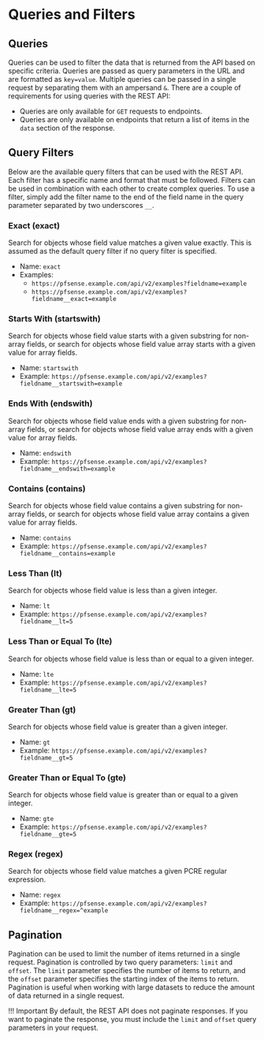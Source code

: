 # Queries and Filters

## Queries

Queries can be used to filter the data that is returned from the API based on specific criteria. Queries are passed as
query parameters in the URL and are formatted as `key=value`. Multiple queries can be passed in a single request by
separating them with an ampersand `&`. There are a couple of requirements for using queries with the REST API:

- Queries are only available for `GET` requests to endpoints.
- Queries are only available on endpoints that return a list of items in the `data` section of the response.

## Query Filters

Below are the available query filters that can be used with the REST API. Each filter has a specific name and format that
must be followed. Filters can be used in combination with each other to create complex queries. To use a filter, simply
add the filter name to the end of the field name in the query parameter separated by two underscores `__`.

### Exact (exact)

Search for objects whose field value matches a given value exactly. This is assumed as the default query filter if no
query filter is specified.

- Name: `exact`
- Examples:
  - `https://pfsense.example.com/api/v2/examples?fieldname=example`
  - `https://pfsense.example.com/api/v2/examples?fieldname__exact=example`

### Starts With (startswith)

Search for objects whose field value starts with a given substring for non-array fields, or search for objects whose field
value array starts with a given value for array fields.

- Name: `startswith`
- Example: `https://pfsense.example.com/api/v2/examples?fieldname__startswith=example`

### Ends With (endswith)

Search for objects whose field value ends with a given substring for non-array fields, or search for objects whose field
value array ends with a given value for array fields.

- Name: `endswith`
- Example: `https://pfsense.example.com/api/v2/examples?fieldname__endswith=example`

### Contains (contains)

Search for objects whose field value contains a given substring for non-array fields, or search for objects whose field
value array contains a given value for array fields.

- Name: `contains`
- Example: `https://pfsense.example.com/api/v2/examples?fieldname__contains=example`

### Less Than (lt)

Search for objects whose field value is less than a given integer.

- Name: `lt`
- Example: `https://pfsense.example.com/api/v2/examples?fieldname__lt=5`

### Less Than or Equal To (lte)

Search for objects whose field value is less than or equal to a given integer.

- Name: `lte`
- Example: `https://pfsense.example.com/api/v2/examples?fieldname__lte=5`

### Greater Than (gt)

Search for objects whose field value is greater than a given integer.

- Name: `gt`
- Example: `https://pfsense.example.com/api/v2/examples?fieldname__gt=5`

### Greater Than or Equal To (gte)

Search for objects whose field value is greater than or equal to a given integer.

- Name: `gte`
- Example: `https://pfsense.example.com/api/v2/examples?fieldname__gte=5`

### Regex (regex)

Search for objects whose field value matches a given PCRE regular expression.

- Name: `regex`
- Example: `https://pfsense.example.com/api/v2/examples?fieldname__regex=^example`

## Pagination

Pagination can be used to limit the number of items returned in a single request. Pagination is controlled by two query
parameters: `limit` and `offset`. The `limit` parameter specifies the number of items to return, and the `offset`
parameter specifies the starting index of the items to return. Pagination is useful when working with large datasets to
reduce the amount of data returned in a single request.

!!! Important
    By default, the REST API does not paginate responses. If you want to paginate the response, you must include the
    `limit` and `offset` query parameters in your request.
